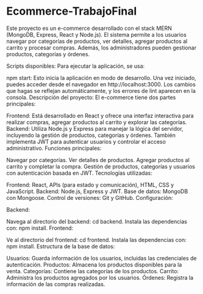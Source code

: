 # Ecommerce-TrabajoFinal

Este proyecto es un e-commerce desarrollado con el stack MERN (MongoDB, Express, React y Node.js). El sistema permite a los usuarios navegar por categorías de productos, ver detalles, agregar productos al carrito y procesar compras. Además, los administradores pueden gestionar productos, categorías y órdenes.

Scripts disponibles: Para ejecutar la aplicación, se usa:

npm start: Esto inicia la aplicación en modo de desarrollo. Una vez iniciado, puedes acceder desde el navegador en http://localhost:3000. Los cambios que hagas se reflejan automáticamente, y los errores de lint aparecen en la consola.
Descripción del proyecto: El e-commerce tiene dos partes principales:

Frontend: Está desarrollado en React y ofrece una interfaz interactiva para realizar compras, agregar productos al carrito y explorar las categorías.
Backend: Utiliza Node.js y Express para manejar la lógica del servidor, incluyendo la gestión de productos, categorías y órdenes. También implementa JWT para autenticar usuarios y controlar el acceso administrativo.
Funciones principales:

Navegar por categorías.
Ver detalles de productos.
Agregar productos al carrito y completar la compra.
Gestión de productos, categorías y usuarios con autenticación basada en JWT.
Tecnologías utilizadas:

Frontend: React, APIs (para estado y comunicación), HTML, CSS y JavaScript.
Backend: Node.js, Express y JWT.
Base de datos: MongoDB con Mongoose.
Control de versiones: Git y GitHub.
Configuración:

Backend:

Navega al directorio del backend: cd backend.
Instala las dependencias con: npm install.
Frontend:

Ve al directorio del frontend: cd frontend.
Instala las dependencias con: npm install.
Estructura de la base de datos:

Usuarios: Guarda información de los usuarios, incluidas las credenciales de autenticación.
Productos: Almacena los productos disponibles para la venta.
Categorías: Contiene las categorías de los productos.
Carrito: Administra los productos agregados por los usuarios.
Órdenes: Registra la información de las compras realizadas.